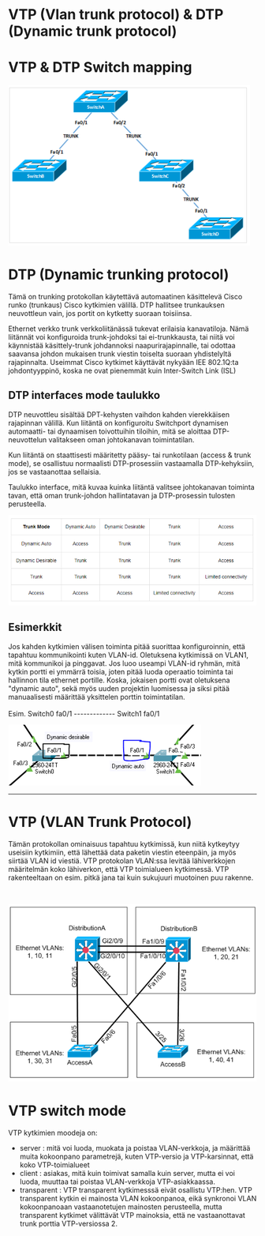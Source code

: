 # VTP (Vlan trunk protocol) & DTP (Dynamic trunk protocol)

<h1>VTP & DTP Switch mapping</h1>

![Alt text](image/VTP-map1.png?raw=true "None") <br>

# DTP (Dynamic trunking protocol)

Tämä on trunking protokollan käytettävä automaatinen käsittelevä Cisco runko (trunkaus) Cisco kytkimien välillä. DTP hallitsee trunkauksen neuvottleun vain, jos portit on kytketty suoraan toisiinsa.

Ethernet verkko trunk verkkoliitänässä tukevat erilaisia kanavatiloja. Nämä liitännät voi konfiguroida trunk-johdoksi tai ei-trunkkausta, tai niitä voi käynnistää käsittely-trunk johdannoksi naapurirajapinnalle, tai odottaa saavansa johdon mukaisen trunk viestin toiselta suoraan yhdistelyltä rajapinnalta. Useimmat Cisco kytkimet käyttävät nykyään IEE 802.1Q:ta johdontyyppinö, koska ne ovat pienemmät kuin Inter-Switch Link (ISL)

<h2>DTP interfaces mode taulukko</h2>

DTP neuvottleu sisältää DPT-kehysten vaihdon kahden vierekkäisen rajapinnan välillä. Kun liitäntä on konfiguroitu Switchport dynamisen automaatti- tai dynaamisen toivottuihin tiloihin, mitä se aloittaa DTP-neuvottelun valitakseen oman johtokanavan toimintatilan.

Kun liitäntä on staattisesti määritetty pääsy- tai runkotilaan (access & trunk mode), se osallistuu normaalisti DTP-prosessiin vastaamalla DTP-kehyksiin, jos se vastaanottaa sellaisia.

Taulukko interface, mitä kuvaa kuinka liitäntä valitsee johtokanavan toiminta tavan, että oman trunk-johdon hallintatavan ja DTP-prosessin tulosten perusteella.

![Alt text](image/DTP-InterfaceModes.PNG?raw=true "None") <br>

<h2>Esimerkkit</h2>

Jos kahden kytkimien välisen toiminta pitää suorittaa konfiguroinnin, että tapahtuu kommunikointi kuten VLAN-id. Oletuksena kytkimissä on VLAN1, mitä kommunikoi ja pinggavat. Jos luoo useampi VLAN-id ryhmän, mitä kytkin portti ei ymmärrä toisia, joten pitää luoda operaatio toiminta tai hallinnon tila ethernet portille. Koska, jokaisen portti ovat oletuksena "dynamic auto", sekä myös uuden projektin luomisessa ja siksi pitää manuaalisesti määrittää yksittelen porttin toimintatilan.
<br><br>
Esim. Switch0 fa0/1 ------------- Switch1 fa0/1

![Alt text](image/DTP-portExample.PNG?raw=true "None") <br>


<hr>

# VTP (VLAN Trunk Protocol)

Tämän protokollan ominaisuus tapahtuu kytkimissä, kun niitä kytkeytyy useisiin kytkimiin, että lähettää data paketin viestin eteenpäin, ja myös siirtää VLAN id viestiä. 
VTP protokolan VLAN:ssa levitää lähiverkkojen määritelmän koko lähiverkon, että VTP toimialueen kytkimessä. VTP rakenteeltaan on esim. pitkä jana tai kuin sukujuuri muotoinen puu rakenne.

<br>

![Alt text](image/VTP-map2.png?raw=true "None") <br>

# VTP switch mode
VTP kytkimien moodeja on:
- server : mitä voi luoda, muokata ja poistaa VLAN-verkkoja, ja määrittää muita kokoonpano parametrejä, kuten VTP-versio ja VTP-karsinnat, että koko VTP-toimialueet <br>
- client : asiakas, mitä kuin toimivat samalla kuin server, mutta ei voi luoda, muuttaa tai poistaa VLAN-verkkoja VTP-asiakkaassa. <br>
- transparent : VTP transparent kytkimesssä eivät osallistu VTP:hen. VTP transparent kytkin ei mainosta VLAN kokoonpanoa, eikä synkronoi VLAN kokoonpanoaan vastaanotetujen mainosten perusteella, mutta transparent kytkimet välittävät VTP mainoksia, että ne vastaanottavat trunk porttia VTP-versiossa 2.
